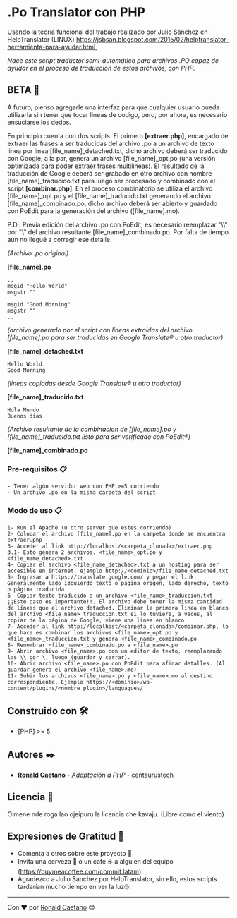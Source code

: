 # .Po Translator con PHP

Usando la teoría funcional del trabajo realizado por Julio Sánchez en HelpTranslator (LINUX)
https://jsbsan.blogspot.com/2015/02/helptranslator-herramienta-para-ayudar.html,

_Nace este script traductor semi-automático para archivos .PO capaz de ayudar en el proceso de traducción de estos archivos, con PHP._


## BETA 🚀

A futuro, pienso agregarle una interfaz para que cualquier usuario pueda utilizarla sin tener que tocar lineas de codigo, pero, por ahora, es necesario ensuciarse los dedos.

En principio cuenta con dos scripts. El primero **[extraer.php]**, encargado de extraer las frases a ser traducidas del archivo .po a un archivo de texto linea por linea [file_name]_detached.txt, dicho archivo deberá ser traducido con Google, a la par, genera un archivo [file_name]_opt.po (una versión optimizada para poder extraer frases multilineas). El resultado de la traducción de Google deberá ser grabado en otro archivo con nombre [file_name]_traducido.txt para luego ser procesado y combinado con el script **[combinar.php]**. En el proceso combinatorio se utiliza el archivo [file_name]_opt.po y el [file_name]_traducido.txt generando el archivo [file_name]_combinado.po, dicho archivo deberá ser abierto y guardado con PoEdit para la generación del archivo ([file_name].mo).

P.D.: Previa edición del archivo .po con PoEdit, es necesario reemplazar "\\\\" por "\\" del archivo resultante [file_name]_combinado.po. Por falta de tiempo aún no llegué a corregir ese detalle.

_(Archivo .po original)_

**[file_name].po**
```
..
msgid "Hello World"
msgstr ""

msgid "Good Morning"
msgstr ""
..
```
_(archivo generado por el script con lineas extraidas del archivo [file\_name].po para ser traducidas en Google Translate® u otro traductor)_

**[file_name]_detached.txt**
```
Hello World
Good Morning
```

_(lineas copiadas desde Google Translate® u otro traductor)_

**[file_name]_traducido.txt**
```
Hola Mundo
Buenos dias
```

_(Archivo resultante de la combinacion de [file\_name].po y [file_name]\_traducido.txt listo para ser verificado con PoEdit®)_

**[file_name]_combinado.po**


### Pre-requisitos 📋

```
- Tener algún servidor web con PHP >=5 corriendo
- Un archivo .po en la misma carpeta del script
```
### Modo de uso 📋

```
1- Run al Apache (u otro server que estes corriendo)
2- Colocar el archivo [file_name].po en la carpeta donde se encuentra extraer.php
3- Acceder al link http://localhost/<carpeta_clonada>/extraer.php
3.1- Esto genera 2 archivos. <file_name>_opt.po y <file_name_detached>.txt
4- Copiar el archivo <file_name_detached>.txt a un hosting para ser accesible en internet, ejemplo http://<dominio>/file_name_detached.txt
5- Ingresar a https://translate.google.com/ y pegar el link. Generalmente lado izquierdo texto o página origen, lado derecho, texto o página traducida
6- Copiar texto traducido a un archivo <file_name>_traduccion.txt ¡¡Este paso es importante!!. El archivo debe tener la misma cantidad de líneas que el archivo detached. Eliminar la primera linea en blanco del archivo <file_name>_traduccion.txt si lo tuviere, a veces, al copiar de la página de Google, viene una linea en blanco.
7- Acceder al link http://localhost/<carpeta_clonada>/combinar.php, lo que hace es combinar los archivos <file_name>_opt.po y <file_name>_traduccion.txt y genera <file_name>_combinado.po
8- Renombrar <file_name>_combinado.po a <file_name>.po
9- Abrir archivo <file_name>.po con un editor de texto, reemplazando las \\ por \, luego (guardar y cerrar).
10- Abrir archivo <file_name>.po con PoEdit para afinar detalles. (Al guardar genera el archivo <file_name>.mo)
11- Subir los archivos <file_name>.po y <file_name>.mo al destino correspondiente. Ejemplo https://<dominio>/wp-content/plugins/<nombre_plugin>/languagues/
```

## Construido con 🛠️

* [PHP] >= 5

## Autores ✒️

* **Ronald Caetano** - *Adaptación a PHP* - [centaurustech](https://github.com/centaurustech)

## Licencia 📄

Oimene nde roga lao ojeipuru la licencia che kavaju. (Libre como el viento)

## Expresiones de Gratitud 🎁

* Comenta a otros sobre este proyecto 📢
* Invita una cerveza 🍺 o un café ☕ a alguien del equipo (https://buymeacoffee.com/commit.latam). 
* Agradezco a Julio Sánchez por HelpTranslator, sin ello, estos scripts tardarían mucho tiempo en ver la luz🤓.

---
Con ❤️ por [Ronald Caetano](https://github.com/centaurustech) 😊

